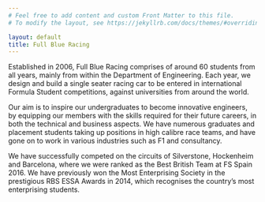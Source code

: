 ```yaml
---
# Feel free to add content and custom Front Matter to this file.
# To modify the layout, see https://jekyllrb.com/docs/themes/#overriding-theme-defaults

layout: default
title: Full Blue Racing
---
```

Established in 2006, Full Blue Racing comprises of around 60 students from all years, mainly from within the Department of Engineering. Each year, we design and build a single seater racing car to be entered in international Formula Student competitions, against universities from around the world.

Our aim is to inspire our undergraduates to become innovative engineers, by equipping our members with the skills required for their future careers, in both the technical and business aspects. We have numerous graduates and placement students taking up positions in high calibre race teams, and have gone on to work in various industries such as F1 and consultancy.

We have successfully competed on the circuits of Silverstone, Hockenheim and Barcelona, where we were ranked as the Best British Team at FS Spain 2016. We have previously won the Most Enterprising Society in the prestigious RBS ESSA Awards in 2014, which recognises the country’s most enterprising students.